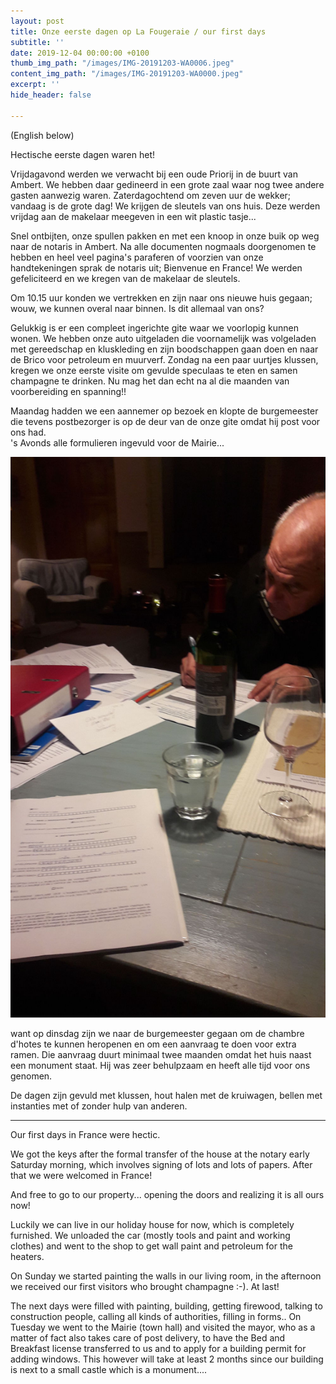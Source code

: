 ```yaml
---
layout: post
title: Onze eerste dagen op La Fougeraie / our first days
subtitle: ''
date: 2019-12-04 00:00:00 +0100
thumb_img_path: "/images/IMG-20191203-WA0006.jpeg"
content_img_path: "/images/IMG-20191203-WA0000.jpeg"
excerpt: ''
hide_header: false

---
```

(English below)

Hectische eerste dagen waren het!

Vrijdagavond werden we verwacht bij een oude Priorij in de buurt van Ambert. We hebben daar gedineerd in een grote zaal waar nog twee andere gasten aanwezig waren. Zaterdagochtend om zeven uur de wekker; vandaag is de grote dag! We krijgen de sleutels van ons huis. Deze werden vrijdag aan de makelaar meegeven in een wit plastic tasje...

Snel ontbijten, onze spullen pakken en met een knoop in onze buik op weg naar de notaris in Ambert. Na alle documenten nogmaals doorgenomen te hebben en heel veel pagina's paraferen of voorzien van onze  handtekeningen sprak de notaris uit; Bienvenue en France! We werden gefeliciteerd en we kregen van de makelaar de sleutels.

Om 10.15 uur konden we vertrekken en zijn naar ons nieuwe huis gegaan; wouw, we kunnen overal naar binnen. Is dit allemaal van ons?

Gelukkig is er een compleet ingerichte gite waar we voorlopig kunnen wonen. We hebben onze auto uitgeladen die voornamelijk was volgeladen met gereedschap en kluskleding en zijn boodschappen gaan doen en naar de Brico voor petroleum en muurverf. Zondag na een paar uurtjes klussen, kregen we onze eerste visite om gevulde speculaas te eten en samen champagne te drinken. Nu mag het dan echt na al die maanden van voorbereiding en spanning!!

Maandag hadden we een aannemer op bezoek en klopte de burgemeester die tevens postbezorger is op de deur van de onze gite omdat hij post voor ons had.  
's Avonds alle formulieren ingevuld voor de Mairie...

![](/images/IMG-20191203-WA0008.jpeg)

want op dinsdag zijn we naar de burgemeester gegaan om de chambre d'hotes te kunnen heropenen en om een aanvraag te doen voor extra ramen. Die aanvraag duurt minimaal twee maanden omdat het huis naast een monument staat. Hij was zeer behulpzaam en heeft alle tijd voor ons genomen.

De dagen zijn gevuld met klussen, hout halen met de kruiwagen, bellen met instanties met of zonder hulp van anderen.

***

Our first days in France were hectic.

We got the keys after the formal transfer of the house at the notary early Saturday morning, which involves signing of lots and lots of papers. After that we were welcomed in France!

And free to go to our property... opening the doors and realizing it is all ours now!

Luckily we can live in our holiday house for now, which is completely furnished. We unloaded the car (mostly tools and paint and working clothes) and went to the shop to get wall paint and petroleum for the heaters.

On Sunday we started painting the walls in our living room, in the afternoon we received our first visitors who brought champagne :-). At last!

The next days were filled with painting, building, getting firewood, talking to construction people, calling all kinds of authorities, filling in forms.. On Tuesday we went to the Mairie (town hall) and visited the mayor, who as a matter of fact also takes care of post delivery, to have the Bed and Breakfast license transferred to us and to apply for a building permit for adding windows. This however will take at least 2 months since our building is next to a small castle which is a monument....